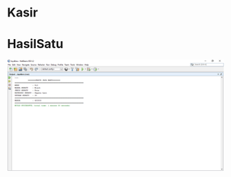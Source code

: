 # Kasir
# HasilSatu
![AltText](https://github.com/Fatan169/Kasir/blob/master/JayaBaru%20-%20NetBeans%20IDE%208.2%2011_12_2019%207_54_44%20PM.png "Hasil Satu")
